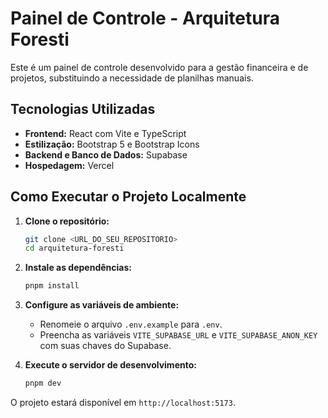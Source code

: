 # Painel de Controle - Arquitetura Foresti

Este é um painel de controle desenvolvido para a gestão financeira e de projetos, substituindo a necessidade de planilhas manuais.

## Tecnologias Utilizadas

-   **Frontend:** React com Vite e TypeScript
-   **Estilização:** Bootstrap 5 e Bootstrap Icons
-   **Backend e Banco de Dados:** Supabase
-   **Hospedagem:** Vercel

## Como Executar o Projeto Localmente

1.  **Clone o repositório:**
    ```bash
    git clone <URL_DO_SEU_REPOSITORIO>
    cd arquitetura-foresti
    ```

2.  **Instale as dependências:**
    ```bash
    pnpm install
    ```

3.  **Configure as variáveis de ambiente:**
    -   Renomeie o arquivo `.env.example` para `.env`.
    -   Preencha as variáveis `VITE_SUPABASE_URL` e `VITE_SUPABASE_ANON_KEY` com suas chaves do Supabase.

4.  **Execute o servidor de desenvolvimento:**
    ```bash
    pnpm dev
    ```

O projeto estará disponível em `http://localhost:5173`.